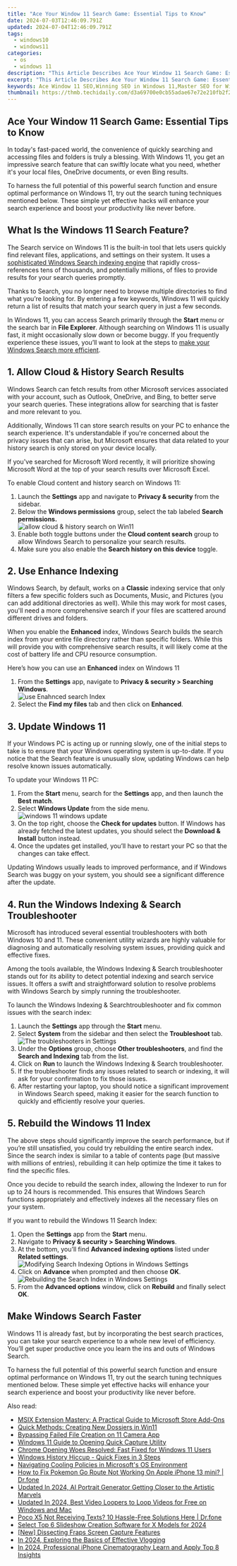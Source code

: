 ```yaml
---
title: "Ace Your Window 11 Search Game: Essential Tips to Know"
date: 2024-07-03T12:46:09.791Z
updated: 2024-07-04T12:46:09.791Z
tags:
  - windows10
  - windows11
categories:
  - os
  - windows 11
description: "This Article Describes Ace Your Window 11 Search Game: Essential Tips to Know"
excerpt: "This Article Describes Ace Your Window 11 Search Game: Essential Tips to Know"
keywords: Ace Window 11 SEO,Winning SEO in Windows 11,Master SEO for Windows 11,Optimize Windows 11 Search,SEO Tips,Boost Window 11 Rankings,Essential SEO Strategies (Windows 11)
thumbnail: https://thmb.techidaily.com/d3a69700e0cb55adae67e72e210fb2f2a9d54f1a94f5e0b261b4ccf5f3207b46.jpg
---
```


## Ace Your Window 11 Search Game: Essential Tips to Know

 In today's fast-paced world, the convenience of quickly searching and accessing files and folders is truly a blessing. With Windows 11, you get an impressive search feature that can swiftly locate what you need, whether it's your local files, OneDrive documents, or even Bing results.

 To harness the full potential of this powerful search function and ensure optimal performance on Windows 11, try out the search tuning techniques mentioned below. These simple yet effective hacks will enhance your search experience and boost your productivity like never before.

## What Is the Windows 11 Search Feature?

 The Search service on Windows 11 is the built-in tool that lets users quickly find relevant files, applications, and settings on their system. It uses a [sophisticated Windows Search indexing engine](https://www.makeuseof.com/windows-search-indexer-guide/) that rapidly cross-references tens of thousands, and potentially millions, of files to provide results for your search queries promptly.

 Thanks to Search, you no longer need to browse multiple directories to find what you’re looking for. By entering a few keywords, Windows 11 will quickly return a list of results that match your search query in just a few seconds.

 In Windows 11, you can access Search primarily through the **Start** menu or the search bar in **File Explorer**. Although searching on Windows 11 is usually fast, it might occasionally slow down or become buggy. If you frequently experience these issues, you’ll want to look at the steps to [make your Windows Search more efficient](https://www.makeuseof.com/windows-search-is-too-slow-tricks/).

## 1\. Allow Cloud & History Search Results

 Windows Search can fetch results from other Microsoft services associated with your account, such as Outlook, OneDrive, and Bing, to better serve your search queries. These integrations allow for searching that is faster and more relevant to you.

 Additionally, Windows 11 can store search results on your PC to enhance the search experience. It's understandable if you're concerned about the privacy issues that can arise, but Microsoft ensures that data related to your history search is only stored on your device locally.

 If you've searched for Microsoft Word recently, it will prioritize showing Microsoft Word at the top of your search results over Microsoft Excel.

 To enable Cloud content and history search on Windows 11:

1. Launch the **Settings** app and navigate to **Privacy & security** from the sidebar.
2. Below the **Windows permissions** group, select the tab labeled **Search permissions.**  
![allow cloud & history search on Win11](https://static1.makeuseofimages.com/wordpress/wp-content/uploads/2023/07/whatsapp-image-2023-07-25-at-22-39-54.jpeg)
3. Enable both toggle buttons under the **Cloud content search** group to allow Windows Search to personalize your search results.
4. Make sure you also enable the **Search history on this device** toggle.

## 2\. Use Enhance Indexing

 Windows Search, by default, works on a **Classic** indexing service that only filters a few specific folders such as Documents, Music, and Pictures (you can add additional directories as well). While this may work for most cases, you'll need a more comprehensive search if your files are scattered around different drives and folders.

 When you enable the **Enhanced** index, Windows Search builds the search index from your entire file directory rather than specific folders. While this will provide you with comprehensive search results, it will likely come at the cost of battery life and CPU resource consumption.

 Here’s how you can use an **Enhanced** index on Windows 11

1. From the **Settings** app, navigate to **Privacy & security > Searching Windows**.  
![use Enahnced search Index](https://static1.makeuseofimages.com/wordpress/wp-content/uploads/2023/07/whatsapp-image-2023-07-25-at-22-39-54-2.jpeg)
2. Select the **Find my files** tab and then click on **Enhanced**.

## 3\. Update Windows 11

 If your Windows PC is acting up or running slowly, one of the initial steps to take is to ensure that your Windows operating system is up-to-date. If you notice that the Search feature is unusually slow, updating Windows can help resolve known issues automatically.

 To update your Windows 11 PC:

1. From the **Start** menu, search for the **Settings** app, and then launch the **Best match**.
2. Select **Windows Update** from the side menu.  
![windows 11 windows update](https://static1.makeuseofimages.com/wordpress/wp-content/uploads/2023/06/windows-11-windows-update.jpg)
3. On the top right, choose the **Check for updates** button. If Windows has already fetched the latest updates, you should select the **Download & Install** button instead.
4. Once the updates get installed, you’ll have to restart your PC so that the changes can take effect.

 Updating Windows usually leads to improved performance, and if Windows Search was buggy on your system, you should see a significant difference after the update.

## 4\. Run the Windows Indexing & Search Troubleshooter

 Microsoft has introduced several essential troubleshooters with both Windows 10 and 11\. These convenient utility wizards are highly valuable for diagnosing and automatically resolving system issues, providing quick and effective fixes.

 Among the tools available, the Windows Indexing & Search troubleshooter stands out for its ability to detect potential indexing and search service issues. It offers a swift and straightforward solution to resolve problems with Windows Search by simply running the troubleshooter.

 To launch the Windows Indexing & Searchtroubleshooter and fix common issues with the search index:

1. Launch the **Settings** app through the **Start** menu.
2. Select **System** from the sidebar and then select the **Troubleshoot** tab.  
![The troubleshooters in Settings](https://static1.makeuseofimages.com/wordpress/wp-content/uploads/2023/03/other-troubleshooters-in-settings.jpg)
3. Under the **Options** group, choose **Other troubleshooters**, and find the **Search and Indexing** tab from the list.
4. Click on **Run** to launch the Windows Indexing & Search troubleshooter.
5. If the troubleshooter finds any issues related to search or indexing, it will ask for your confirmation to fix those issues.
6. After restarting your laptop, you should notice a significant improvement in Windows Search speed, making it easier for the search function to quickly and efficiently resolve your queries.

## 5\. Rebuild the Windows 11 Index

 The above steps should significantly improve the search performance, but if you’re still unsatisfied, you could try rebuilding the entire search index. Since the search index is similar to a table of contents page (but massive with millions of entries), rebuilding it can help optimize the time it takes to find the specific files.

 Once you decide to rebuild the search index, allowing the Indexer to run for up to 24 hours is recommended. This ensures that Windows Search functions appropriately and effectively indexes all the necessary files on your system.

 If you want to rebuild the Windows 11 Search Index:

1. Open the **Settings** app from the **Start** menu.
2. Navigate to **Privacy & security > Searching Windows**.
3. At the bottom, you’ll find **Advanced indexing options** listed under **Related settings**.  
![Modifying Search Indexing Options in Windows Settings](https://static1.makeuseofimages.com/wordpress/wp-content/uploads/2022/06/Image-8-Modifying-Search-Indexing-Options-in-Windows-Settings.jpg)
4. Click on **Advance** when prompted and then choose **OK**.  
![Rebuilding the Search Index in Windows Settings](https://static1.makeuseofimages.com/wordpress/wp-content/uploads/2022/06/Image-10-Rebuilding-the-Search-Index-in-Windows-Settings.jpg)
5. From the **Advanced options** window, click on **Rebuild** and finally select **OK**.

## Make Windows Search Faster

 Windows 11 is already fast, but by incorporating the best search practices, you can take your search experience to a whole new level of efficiency. You’ll get super productive once you learn the ins and outs of Windows Search.

 To harness the full potential of this powerful search function and ensure optimal performance on Windows 11, try out the search tuning techniques mentioned below. These simple yet effective hacks will enhance your search experience and boost your productivity like never before.

<span class="atpl-alsoreadstyle">Also read:</span>
<div><ul>
<li><a href="https://win11-tips.techidaily.com/msix-extension-mastery-a-practical-guide-to-microsoft-store-add-ons/"><u>MSIX Extension Mastery: A Practical Guide to Microsoft Store Add-Ons</u></a></li>
<li><a href="https://win11-tips.techidaily.com/quick-methods-creating-new-dossiers-in-win11/"><u>Quick Methods: Creating New Dossiers in Win11</u></a></li>
<li><a href="https://win11-tips.techidaily.com/bypassing-failed-file-creation-on-11-camera-app/"><u>Bypassing Failed File Creation on 11 Camera App</u></a></li>
<li><a href="https://win11-tips.techidaily.com/windows-11-guide-to-opening-quick-capture-utility/"><u>Windows 11 Guide to Opening Quick Capture Utility</u></a></li>
<li><a href="https://win11-tips.techidaily.com/chrome-opening-woes-resolved-fast-fixed-for-windows-11-users/"><u>Chrome Opening Woes Resolved: Fast Fixed for Windows 11 Users</u></a></li>
<li><a href="https://win11-tips.techidaily.com/windows-history-hiccup-quick-fixes-in-3-steps/"><u>Windows History Hiccup - Quick Fixes in 3 Steps</u></a></li>
<li><a href="https://win11-tips.techidaily.com/navigating-cooling-policies-in-microsofts-os-environment/"><u>Navigating Cooling Policies in Microsoft's OS Environment</u></a></li>
<li><a href="https://ios-pokemon-go.techidaily.com/how-to-fix-pokemon-go-route-not-working-on-apple-iphone-13-mini-drfone-by-drfone-virtual-ios/"><u>How to Fix Pokemon Go Route Not Working On Apple iPhone 13 mini? | Dr.fone</u></a></li>
<li><a href="https://ai-topics.techidaily.com/updated-in-2024-ai-portrait-generator-getting-closer-to-the-artistic-marvels/"><u>Updated In 2024, AI Portrait Generator Getting Closer to the Artistic Marvels</u></a></li>
<li><a href="https://smart-video-creator.techidaily.com/updated-in-2024-best-video-loopers-to-loop-videos-for-free-on-windows-and-mac/"><u>Updated In 2024, Best Video Loopers to Loop Videos for Free on Windows and Mac</u></a></li>
<li><a href="https://fix-guide.techidaily.com/poco-x5-not-receiving-texts-10-hassle-free-solutions-here-drfone-by-drfone-fix-android-problems-fix-android-problems/"><u>Poco X5 Not Receiving Texts? 10 Hassle-Free Solutions Here | Dr.fone</u></a></li>
<li><a href="https://extra-skills.techidaily.com/select-top-6-slideshow-creation-software-for-x-models-for-2024/"><u>Select Top 6 Slideshow Creation Software for X Models for 2024</u></a></li>
<li><a href="https://screen-video-capture.techidaily.com/new-dissecting-fraps-screen-capture-features/"><u>[New] Dissecting Fraps Screen Capture Features</u></a></li>
<li><a href="https://some-techniques.techidaily.com/in-2024-exploring-the-basics-of-effective-vlogging/"><u>In 2024, Exploring the Basics of Effective Vlogging</u></a></li>
<li><a href="https://extra-approaches.techidaily.com/in-2024-professional-iphone-cinematography-learn-and-apply-top-8-insights/"><u>In 2024, Professional iPhone Cinematography  Learn and Apply Top 8 Insights</u></a></li>
</ul></div>

<ins class="adsbygoogle"
      style="display:block"
      data-ad-client="ca-pub-7571918770474297"
      data-ad-slot="8358498916"
      data-ad-format="auto"
      data-full-width-responsive="true"></ins>